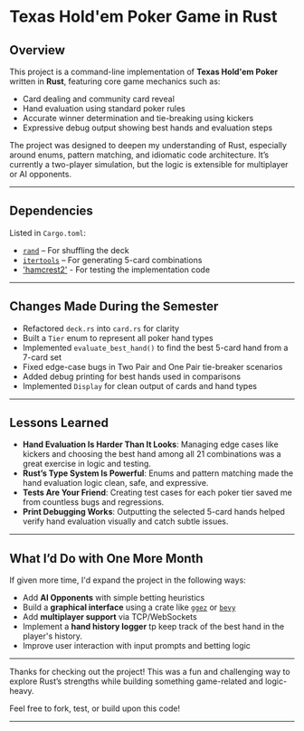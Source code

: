 # Texas Hold'em Poker Game in Rust

## Overview

This project is a command-line implementation of **Texas Hold'em Poker** written in **Rust**, featuring core game mechanics such as:

- Card dealing and community card reveal
- Hand evaluation using standard poker rules
- Accurate winner determination and tie-breaking using kickers
- Expressive debug output showing best hands and evaluation steps

The project was designed to deepen my understanding of Rust, especially around enums, pattern matching, and idiomatic code architecture. It’s currently a two-player simulation, but the logic is extensible for multiplayer or AI opponents.

---

## Dependencies

Listed in `Cargo.toml`:

- [`rand`](https://crates.io/crates/rand) – For shuffling the deck
- [`itertools`](https://crates.io/crates/itertools) – For generating 5-card combinations
- ['hamcrest2'](https://crates.io/crates/hamcrest2) - For testing the implementation code

---

## Changes Made During the Semester

- Refactored `deck.rs` into `card.rs` for clarity
- Built a `Tier` enum to represent all poker hand types
- Implemented `evaluate_best_hand()` to find the best 5-card hand from a 7-card set
- Fixed edge-case bugs in Two Pair and One Pair tie-breaker scenarios
- Added debug printing for best hands used in comparisons
- Implemented `Display` for clean output of cards and hand types

---

## Lessons Learned

- **Hand Evaluation Is Harder Than It Looks**: Managing edge cases like kickers and choosing the best hand among all 21 combinations was a great exercise in logic and testing.
- **Rust’s Type System Is Powerful**: Enums and pattern matching made the hand evaluation logic clean, safe, and expressive.
- **Tests Are Your Friend**: Creating test cases for each poker tier saved me from countless bugs and regressions.
- **Print Debugging Works**: Outputting the selected 5-card hands helped verify hand evaluation visually and catch subtle issues.

---

## What I’d Do with One More Month

If given more time, I'd expand the project in the following ways:

- Add **AI Opponents** with simple betting heuristics
- Build a **graphical interface** using a crate like [`ggez`](https://crates.io/crates/ggez) or [`bevy`](https://bevyengine.org)
- Add **multiplayer support** via TCP/WebSockets
- Implement a **hand history logger** tp keep track of the best hand in the player's history.
- Improve user interaction with input prompts and betting logic

---

Thanks for checking out the project! This was a fun and challenging way to explore Rust’s strengths while building something game-related and logic-heavy.

Feel free to fork, test, or build upon this code!

---

